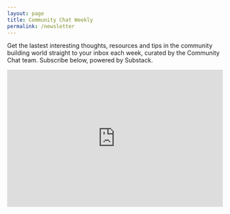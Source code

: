```yaml
---
layout: page
title: Community Chat Weekly
permalink: /newsletter
---
```

<p></p>
<div class="display-center">
Get the lastest interesting thoughts, resources and tips in the community building world straight to your inbox each week, curated by the Community Chat team. Subscribe below, powered by Substack.
</div>
<p></p>

<iframe width="100%" height="320" src="https://commchat.substack.com/embed" frameborder="0" scrolling="no"></iframe>